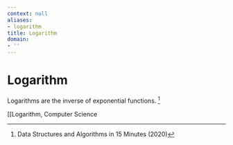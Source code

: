 ```yaml
---
context: null
aliases:
- logarithm
title: Logarithm
domain:
- ''
---
```


# Logarithm

Logarithms are the inverse of exponential functions. [^1]

[[Logarithm, Computer Science

[^1]: Data Structures and Algorithms in 15 Minutes (2020)
